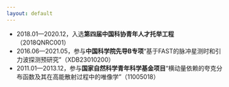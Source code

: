 ```yaml
---
layout: default
---
```


- 2018.01—2020.12，入选**第四届中国科协青年人才托举工程**（2018QNRC001）
- 2016.06—2021.05，参与**中国科学院先导B专项**“基于FAST的脉冲星测时和引力波探测预研究”（XDB23010200）
- 2011.01—2013.12，参与**国家自然科学青年科学基金项目**“横动量依赖的夸克分布函数及其在高能散射过程中的唯像学”（11005018）
